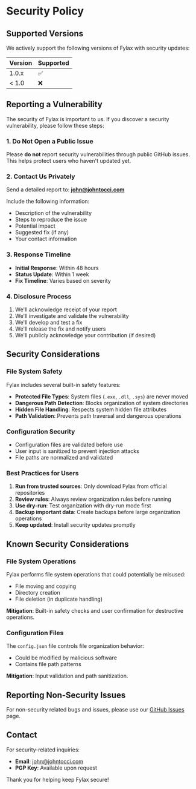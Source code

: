 # Security Policy

## Supported Versions

We actively support the following versions of Fylax with security updates:

| Version | Supported          |
| ------- | ------------------ |
| 1.0.x   | :white_check_mark: |
| < 1.0   | :x:                |

## Reporting a Vulnerability

The security of Fylax is important to us. If you discover a security vulnerability, please follow these steps:

### 1. Do Not Open a Public Issue

Please **do not** report security vulnerabilities through public GitHub issues. This helps protect users who haven't updated yet.

### 2. Contact Us Privately

Send a detailed report to: **john@johntocci.com**

Include the following information:
- Description of the vulnerability
- Steps to reproduce the issue
- Potential impact
- Suggested fix (if any)
- Your contact information

### 3. Response Timeline

- **Initial Response**: Within 48 hours
- **Status Update**: Within 1 week
- **Fix Timeline**: Varies based on severity

### 4. Disclosure Process

1. We'll acknowledge receipt of your report
2. We'll investigate and validate the vulnerability
3. We'll develop and test a fix
4. We'll release the fix and notify users
5. We'll publicly acknowledge your contribution (if desired)

## Security Considerations

### File System Safety

Fylax includes several built-in safety features:

- **Protected File Types**: System files (`.exe`, `.dll`, `.sys`) are never moved
- **Dangerous Path Detection**: Blocks organization of system directories
- **Hidden File Handling**: Respects system hidden file attributes
- **Path Validation**: Prevents path traversal and dangerous operations

### Configuration Security

- Configuration files are validated before use
- User input is sanitized to prevent injection attacks
- File paths are normalized and validated

### Best Practices for Users

1. **Run from trusted sources**: Only download Fylax from official repositories
2. **Review rules**: Always review organization rules before running
3. **Use dry-run**: Test organization with dry-run mode first
4. **Backup important data**: Create backups before large organization operations
5. **Keep updated**: Install security updates promptly

## Known Security Considerations

### File System Operations

Fylax performs file system operations that could potentially be misused:
- File moving and copying
- Directory creation
- File deletion (in duplicate handling)

**Mitigation**: Built-in safety checks and user confirmation for destructive operations.

### Configuration Files

The `config.json` file controls file organization behavior:
- Could be modified by malicious software
- Contains file path patterns

**Mitigation**: Input validation and path sanitization.

## Reporting Non-Security Issues

For non-security related bugs and issues, please use our [GitHub Issues](https://github.com/JohnTocci/Fylax/issues) page.

## Contact

For security-related inquiries:
- **Email**: john@johntocci.com
- **PGP Key**: Available upon request

Thank you for helping keep Fylax secure!